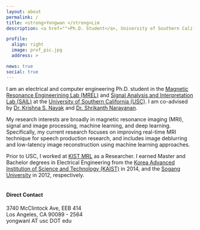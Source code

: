 ```yaml
---
layout: about
permalink: /
title: <strong>Yongwan </strong>Lim
description: <a href="">Ph.D. Student</a>, University of Southern California

profile:
  align: right
  image: prof_pic.jpg
  address: >

news: true
social: true
---
```


I am an electrical and computer engineering Ph.D. student in the [Magnetic Resonance Engineerining Lab (MREL)](https://mrel.usc.edu/) and [Signal Analysis and Interpretation Lab (SAIL)](https://sail.usc.edu/) at the [University of Southern California (USC)](https://www.usc.edu/). I am co-advised by [Dr. Krishna S. Nayak](http://sipi.usc.edu/~knayak/) and [Dr. Shrikanth Narayanan](https://sail.usc.edu/people/shri.html).

My research interests are broadly in magnetic resonance imaging (MRI), signal and image processing, machine learning, and deep learning. Specifically, my current research focuses on improving real-time MRI technique for speech production research, and includes image deblurring and low-latency image reconstruction using machine learning approaches.

Prior to USC, I worked at [KIST MRL](https://mrlab.imrc.kist.re.kr/) as a Researcher. I earned Master and Bachelor degrees in Electrical Engineering from the [Korea Advanced Institution of Science and Technology (KAIST)](http://www.kaist.edu/html/en/index.html) in 2014, and the [Sogang University](http://wwwe.sogang.ac.kr) in 2012, respectively.
<br/>
<br/>

#### <strong>Direct Contact</strong>
3740 McClintock Ave, EEB 414  
Los Angeles, CA 90089 - 2564  
yongwanl AT usc DOT edu
